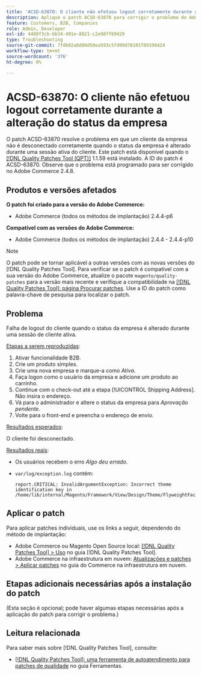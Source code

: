 ```yaml
---
title: 'ACSD-63870: O cliente não efetuou logout corretamente durante a alteração do status da empresa'
description: Aplique o patch ACSD-63870 para corrigir o problema do Adobe Commerce em que um cliente da empresa não é desconectado corretamente quando o status da empresa é alterado durante uma sessão ativa do cliente.
feature: Customers, B2B, Companies
role: Admin, Developer
exl-id: 4488f3cb-bb34-491e-8821-c2e98ff69429
type: Troubleshooting
source-git-commit: 7fdb02a6d89d50ea593c5fd99d78101f89198424
workflow-type: tm+mt
source-wordcount: '376'
ht-degree: 0%

---
```


# ACSD-63870: O cliente não efetuou logout corretamente durante a alteração do status da empresa

O patch ACSD-63870 resolve o problema em que um cliente da empresa não é desconectado corretamente quando o status da empresa é alterado durante uma sessão ativa do cliente. Este patch está disponível quando o [[!DNL Quality Patches Tool (QPT)]](/help/tools/quality-patches-tool/quality-patches-tool-to-self-serve-quality-patches.md) 1.1.59 está instalado. A ID do patch é ACSD-63870. Observe que o problema está programado para ser corrigido no Adobe Commerce 2.4.8.

## Produtos e versões afetados

**O patch foi criado para a versão do Adobe Commerce:**

* Adobe Commerce (todos os métodos de implantação) 2.4.4-p6

**Compatível com as versões do Adobe Commerce:**

* Adobe Commerce (todos os métodos de implantação) 2.4.4 - 2.4.4-p10

>[!NOTE]
>
>O patch pode se tornar aplicável a outras versões com as novas versões do [!DNL Quality Patches Tool]. Para verificar se o patch é compatível com a sua versão do Adobe Commerce, atualize o pacote `magento/quality-patches` para a versão mais recente e verifique a compatibilidade na [[!DNL Quality Patches Tool]: página Procurar patches](https://experienceleague.adobe.com/tools/commerce-quality-patches/index.html). Use a ID do patch como palavra-chave de pesquisa para localizar o patch.

## Problema

Falha de logout do cliente quando o status da empresa é alterado durante uma sessão de cliente ativa.

<u>Etapas a serem reproduzidas</u>:

1. Ativar funcionalidade B2B.
1. Crie um produto simples.
1. Crie uma nova empresa e marque-a como *Ativa*.
1. Faça logon como o usuário da empresa e adicione um produto ao carrinho.
1. Continue com o check-out até a etapa [!UICONTROL Shipping Address]. Não insira o endereço.
1. Vá para o administrador e altere o status da empresa para *Aprovação pendente*.
1. Volte para o front-end e preencha o endereço de envio.

<u>Resultados esperados</u>:

O cliente foi desconectado.

<u>Resultados reais</u>:

* Os usuários recebem o erro *Algo deu errado*.
* `var/log/exception.log` contém:

  ```
  report.CRITICAL: InvalidArgumentException: Incorrect theme identification key in /home/lib/internal/Magento/Framework/View/Design/Theme/FlyweightFactory.php:60
  ```


## Aplicar o patch

Para aplicar patches individuais, use os links a seguir, dependendo do método de implantação:

* Adobe Commerce ou Magento Open Source local: [[!DNL Quality Patches Tool] > Uso](/help/tools/quality-patches-tool/usage.md) no guia [!DNL Quality Patches Tool].
* Adobe Commerce na infraestrutura em nuvem: [Atualizações e patches > Aplicar patches](https://experienceleague.adobe.com/docs/commerce-cloud-service/user-guide/develop/upgrade/apply-patches.html) no guia do Commerce na infraestrutura em nuvem.

## Etapas adicionais necessárias após a instalação do patch

(Esta seção é opcional; pode haver algumas etapas necessárias após a aplicação do patch para corrigir o problema.) 

## Leitura relacionada

Para saber mais sobre [!DNL Quality Patches Tool], consulte:

* [[!DNL Quality Patches Tool]: uma ferramenta de autoatendimento para patches de qualidade](/help/tools/quality-patches-tool/quality-patches-tool-to-self-serve-quality-patches.md) no guia Ferramentas.
